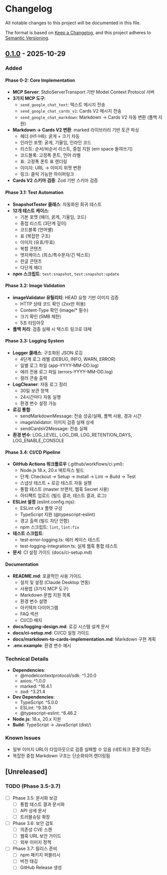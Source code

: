 # Changelog

All notable changes to this project will be documented in this file.

The format is based on [Keep a Changelog](https://keepachangelog.com/en/1.0.0/),
and this project adheres to [Semantic Versioning](https://semver.org/spec/v2.0.0.html).

## [0.1.0] - 2025-10-29

### Added

#### Phase 0-2: Core Implementation
- **MCP Server**: StdioServerTransport 기반 Model Context Protocol 서버
- **3가지 MCP 도구**:
  - `send_google_chat_text`: 텍스트 메시지 전송
  - `send_google_chat_cards_v2`: Cards V2 메시지 전송
  - `send_google_chat_markdown`: Markdown → Cards V2 자동 변환 (폴백 지원)
- **Markdown → Cards V2 변환**: marked 라이브러리 기반 토큰 파싱
  - 헤더 (H1-H6): 굵게 + 크기 차등
  - 인라인 포맷: 굵게, 기울임, 인라인 코드
  - 리스트: 순서/비순서 리스트, 중첩 지원 (em space 들여쓰기)
  - 코드블록: 고정폭 폰트, 언어 라벨
  - 표: 고정폭 폰트 표 렌더링
  - 이미지: URL → 이미지 위젯 변환
  - 링크: 클릭 가능한 하이퍼링크
- **Cards V2 스키마 검증**: Zod 기반 스키마 검증

#### Phase 3.1: Test Automation
- **SnapshotTester 클래스**: 자동화된 회귀 테스트
- **12개 테스트 케이스**:
  - 기본 포맷 (헤더, 굵게, 기울임, 코드)
  - 중첩 리스트 (3단계 깊이)
  - 코드블록 (언어별)
  - 표 (복잡한 구조)
  - 이미지 (유효/무효)
  - 복합 콘텐츠
  - 엣지케이스 (최소/특수문자/긴 텍스트)
  - 한글 콘텐츠
  - 다단계 헤더
- **npm 스크립트**: `test:snapshot`, `test:snapshot:update`

#### Phase 3.2: Image Validation
- **imageValidator 유틸리티**: HEAD 요청 기반 이미지 검증
  - HTTP 상태 코드 확인 (2xx만 허용)
  - Content-Type 확인 (image/* 필수)
  - 크기 확인 (5MB 제한)
  - 5초 타임아웃
- **폴백 처리**: 검증 실패 시 텍스트 링크로 대체

#### Phase 3.3: Logging System
- **Logger 클래스**: 구조화된 JSON 로깅
  - 4단계 로그 레벨 (DEBUG, INFO, WARN, ERROR)
  - 일별 로그 파일 (app-YYYY-MM-DD.log)
  - 에러 전용 로그 파일 (errors-YYYY-MM-DD.log)
  - 컬러 콘솔 출력
- **LogCleaner**: 자동 로그 정리
  - 30일 보관 정책
  - 24시간마다 자동 실행
  - 환경 변수 설정 가능
- **로깅 통합**:
  - sendMarkdownMessage: 전송 성공/실패, 폴백 사용, 경과 시간
  - imageValidator: 이미지 검증 실패 상세
  - sendCardsV2Message: 전송 실패
- **환경 변수**: LOG_LEVEL, LOG_DIR, LOG_RETENTION_DAYS, LOG_ENABLE_CONSOLE

#### Phase 3.4: CI/CD Pipeline
- **GitHub Actions 워크플로우** (.github/workflows/ci.yml):
  - Node.js 18.x, 20.x 매트릭스 빌드
  - 단계: Checkout → Setup → Install → Lint → Build → Test
  - 스냅샷 테스트 + 로깅 테스트 자동 실행
  - 통합 테스트 (master 브랜치, 웹훅 Secret 사용)
  - 아티팩트 업로드 (빌드 결과, 테스트 결과, 로그)
- **ESLint 설정** (eslint.config.mjs):
  - ESLint v9.x 플랫 구성
  - TypeScript 지원 (@typescript-eslint)
  - 경고 출력 (빌드 차단 안함)
  - npm 스크립트: `lint`, `lint:fix`
- **테스트 스크립트**:
  - test-error-logging.ts: 에러 케이스 테스트
  - test-logging-integration.ts: 실제 웹훅 통합 테스트
- **문서**: CI 설정 가이드 (docs/ci-setup.md)

#### Documentation
- **README.md**: 포괄적인 사용 가이드
  - 설치 및 설정 (Claude Desktop 연동)
  - 사용법 (3가지 MCP 도구)
  - Markdown 문법 지원 목록
  - 환경 변수 설명
  - 아키텍처 다이어그램
  - FAQ 섹션
  - CI/CD 배지
- **docs/logging-design.md**: 로깅 시스템 설계 문서
- **docs/ci-setup.md**: CI/CD 설정 가이드
- **docs/markdown-to-cards-implementation.md**: Markdown 구현 계획
- **.env.example**: 환경 변수 예시

### Technical Details

- **Dependencies**:
  - @modelcontextprotocol/sdk: ^1.20.0
  - axios: ^1.0.0
  - marked: ^16.4.1
  - zod: ^3.21.4
- **Dev Dependencies**:
  - TypeScript: ^5.0.0
  - ESLint: ^9.38.0
  - @typescript-eslint: ^8.46.2
- **Node.js**: 18.x, 20.x 지원
- **Build**: TypeScript → JavaScript (dist/)

### Known Issues

- 일부 이미지 URL이 타임아웃으로 검증 실패할 수 있음 (네트워크 환경 의존)
- 복잡한 중첩 Markdown 구조는 단순화되어 렌더링됨

## [Unreleased]

### TODO (Phase 3.5-3.7)

- [ ] Phase 3.5: 문서화 보강
  - [ ] 통합 테스트 결과 문서화
  - [ ] API 상세 문서
  - [ ] 트러블슈팅 확장
- [ ] Phase 3.6: 보안 검토
  - [ ] 의존성 CVE 스캔
  - [ ] 웹훅 URL 보안 가이드
  - [ ] 외부 이미지 정책
- [ ] Phase 3.7: 릴리스 준비
  - [ ] npm 패키지 퍼블리시
  - [ ] 버전 태깅
  - [ ] GitHub Release 생성

[0.1.0]: https://github.com/ice3x2/google-chat-webhook-mcp/releases/tag/v0.1.0
